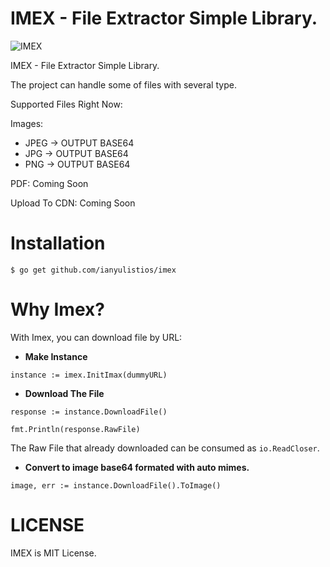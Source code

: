 # IMEX - File Extractor Simple Library.
![IMEX](https://i.im.ge/2021/08/26/QMnlzm.jpg)

IMEX - File Extractor Simple Library.

The project can handle some of files with several type.

Supported Files Right Now:

Images:
- JPEG -> OUTPUT BASE64
- JPG -> OUTPUT BASE64
- PNG -> OUTPUT BASE64

PDF: Coming Soon

Upload To CDN: Coming Soon

# Installation

```
$ go get github.com/ianyulistios/imex
```
# Why Imex?

With Imex, you can download file by URL:

- **Make Instance**
```
instance := imex.InitImax(dummyURL)
```

- **Download The File**
```
response := instance.DownloadFile()

fmt.Println(response.RawFile)
```
The Raw File that already downloaded can be consumed as ```io.ReadCloser```.

- **Convert to image base64 formated with auto mimes.**
```
image, err := instance.DownloadFile().ToImage()
```

# LICENSE
IMEX is MIT License.